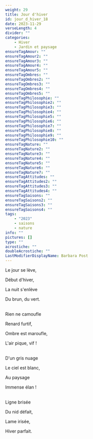 ```yaml
---
weight: 29
title: Jour d'hiver
id: jour_d_hiver_18
date: 2023-11-29
verseLength: 4
divider: ""
categories:
    - Hiver
    - Jardin et paysage
ensureTagAmour: ""
ensureTagAmour2: ""
ensureTagAmour3: ""
ensureTagAmour4: ""
ensureTagAmour5: ""
ensureTagOmbres: ""
ensureTagOmbres2: ""
ensureTagOmbres3: ""
ensureTagOmbres4: ""
ensureTagOmbres5: ""
ensureTagPhilosophie: ""
ensureTagPhilosophie2: ""
ensureTagPhilosophie3: ""
ensureTagPhilosophie4: ""
ensureTagPhilosophie5: ""
ensureTagPhilosophie6: ""
ensureTagPhilosophie7: ""
ensureTagPhilosophie8: ""
ensureTagPhilosophie9: ""
ensureTagPhilosophie10: ""
ensureTagNature: ""
ensureTagNature2: ""
ensureTagNature3: ""
ensureTagNature4: ""
ensureTagNature5: ""
ensureTagNature6: ""
ensureTagNature7: ""
ensureTagAttitudes: ""
ensureTagAttitudes2: ""
ensureTagAttitudes3: ""
ensureTagAttitudes4: ""
ensureTagSaisons: ""
ensureTagSaisons2: ""
ensureTagSaisons3: ""
ensureTagSaisons4: ""
tags:
    - "2023"
    - saisons
    - nature
info: ""
pictures: []
type: ""
acrostiche: ""
doubleAcrostiche: ""
LastModifierDisplayName: Barbara Post
---
```

Le jour se lève,

Début d'hiver,

La nuit s'enlève

Du brun, du vert.

 \
Rien ne camoufle

Renard furtif,

Ombre est maroufle,

L'air pique, vif !

 \
D'un gris nuage

Le ciel est blanc,

Au paysage

Immense élan !

 \
Ligne brisée

Du nid défait,

Lame irisée,

Hiver parfait.
